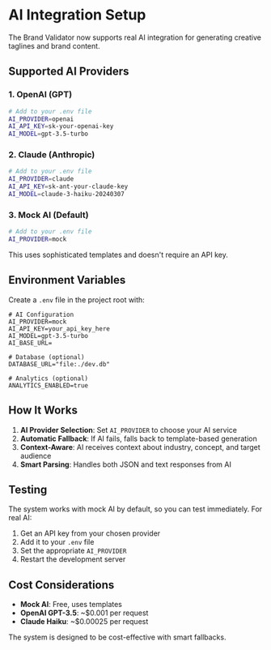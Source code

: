 # AI Integration Setup

The Brand Validator now supports real AI integration for generating creative taglines and brand content.

## Supported AI Providers

### 1. OpenAI (GPT)
```bash
# Add to your .env file
AI_PROVIDER=openai
AI_API_KEY=sk-your-openai-key
AI_MODEL=gpt-3.5-turbo
```

### 2. Claude (Anthropic)
```bash
# Add to your .env file
AI_PROVIDER=claude
AI_API_KEY=sk-ant-your-claude-key
AI_MODEL=claude-3-haiku-20240307
```

### 3. Mock AI (Default)
```bash
# Add to your .env file
AI_PROVIDER=mock
```
This uses sophisticated templates and doesn't require an API key.

## Environment Variables

Create a `.env` file in the project root with:

```env
# AI Configuration
AI_PROVIDER=mock
AI_API_KEY=your_api_key_here
AI_MODEL=gpt-3.5-turbo
AI_BASE_URL=

# Database (optional)
DATABASE_URL="file:./dev.db"

# Analytics (optional)
ANALYTICS_ENABLED=true
```

## How It Works

1. **AI Provider Selection**: Set `AI_PROVIDER` to choose your AI service
2. **Automatic Fallback**: If AI fails, falls back to template-based generation
3. **Context-Aware**: AI receives context about industry, concept, and target audience
4. **Smart Parsing**: Handles both JSON and text responses from AI

## Testing

The system works with mock AI by default, so you can test immediately. For real AI:

1. Get an API key from your chosen provider
2. Add it to your `.env` file
3. Set the appropriate `AI_PROVIDER`
4. Restart the development server

## Cost Considerations

- **Mock AI**: Free, uses templates
- **OpenAI GPT-3.5**: ~$0.001 per request
- **Claude Haiku**: ~$0.00025 per request

The system is designed to be cost-effective with smart fallbacks.



